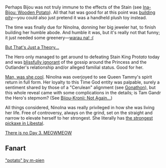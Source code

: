 Perhaps Bijou was not truly immune to the effects of the Stain (see [Ina-Bijou: Wooden Potato](#edge:bijou-ina)). All that hat was good for at this point was [building pity](https://youtu.be/l9HKSDG50HM?t=4659s)—you could also just pretend it was a handheld plush toy instead.

The time was finally due for NinoIna, donning her big jeweler hat, to finish building her humble abode. And humble it was, but it's really not that funny; it just needed some greenery—[warau na! :(](https://youtu.be/l9HKSDG50HM?t=4659s)

[But That's Just a Theory...](#embed:https://youtu.be/l9HKSDG50HM?t=6292s)

The Hero only managed to get around to defeating Stain King Pro*tato* today and was [blissfully ignorant](https://youtu.be/l9HKSDG50HM?t=7182s) of the gossip around the Princess and the Outlander's relationship and/or alleged familial status. Good for her.

[Man, was she cool](https://youtu.be/qV7dgz75tVo). NinoIna was overjoyed to see Queen Tammy's spirit return in full form. Her loyalty to this Time God entity was palpable, surely a sentiment shared by those of a "Cerulean" alignment (see [Gonathon](#node:gigi)), but this whole reveal came with some complications in the details; is Tam Gandr the Hero's stepmom? (See [Bijou-Kronii: Not Again...](#edge:bijou-kronii))

All things considered, NinoIna was really privileged in how she was living her life. Free of controversy, always on the grind, set on the straight and narrow to elevate herself to her strongest. She literally has [the strongest pickaxe in Libestal](https://youtu.be/l9HKSDG50HM?t=15902s).

[There is no Day 3. MEOWMEOW](#embed:https://youtu.be/l9HKSDG50HM?t=16400s)

## Fanart

["potato" by m-pien](https://x.com/mpien6/status/1920134834791600586)
